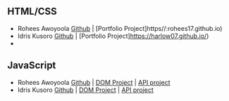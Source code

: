 ## HTML/CSS
* Rohees Awoyoola [Github](https://github.com/Rohees17) | [Portfolio Project]https//:rohees17.github.io)
* Idris Kusoro [Github](https://github.com/Harlow07) | [Portfolio Project]https://harlow07.github.io/)
* 

## JavaScript
* Rohees Awoyoola [Github](https://github.com/Rohees17) | [DOM Project](https://rohees17.github.io/image-slider/) | [API project]()
* Idris Kusoro [Github](https://github.com/Harlow07) | [DOM Project](https://harlow07.github.io/Image-Slider/) | [API project]()

